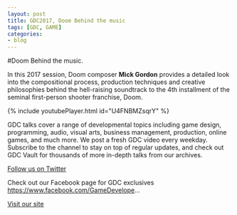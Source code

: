 ```yaml
---
layout: post
title: GDC2017, Doom Behind the music
tags: [GDC, GAME]
categories:
- blog
---
```

#Doom Behind the music.

In this 2017 session, Doom composer **Mick Gordon** provides a detailed look into the compositional process, production techniques and creative philosophies behind the hell-raising soundtrack to the 4th installment of the seminal first-person shooter franchise, Doom.

{% include youtubePlayer.html id="U4FNBMZsqrY" %}

GDC talks cover a range of developmental topics including game design, programming, audio, visual arts, business management, production, online games, and much more. We post a fresh GDC video every weekday. Subscribe to the channel to stay on top of regular updates, and check out GDC Vault for thousands of more in-depth talks from our archives.

[Follow us on Twitter ](https://twitter.com/Official_GDC)

Check out our Facebook page for GDC exclusives
https://www.facebook.com/GameDevelope...

[Visit our site](http://ubm.io/2ctNvqZ)


